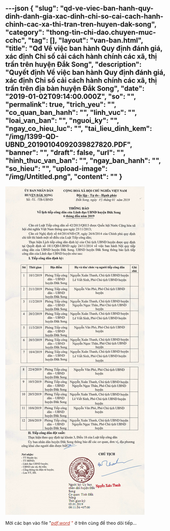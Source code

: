 ---json
{
    "slug": "qd-ve-viec-ban-hanh-quy-dinh-danh-gia-xac-dinh-chi-so-cai-cach-hanh-chinh-cac-xa-thi-tran-tren-huyen-dak-song",
    "category": "thong-tin-chi-dao.chuyen-muc-cchc",
    "tag": [],
    "layout": "van-ban.html",
    "title": "Qđ Về việc ban hành Quy định đánh giá, xác định Chỉ số cải cách hành chính các xã, thị trấn trên huyện Đắk Song",
    "description": "Quyết định Về việc ban hành Quy định đánh giá, xác định Chỉ số cải cách hành chính các xã, thị trấn trên địa bàn huyện Đắk Song",
    "date": "2019-01-02T09:14:00.000Z",
    "so": "",
    "permalink": true,
    "trich_yeu": "",
    "co_quan_ban_hanh": "",
    "linh_vuc": "",
    "loai_van_ban": "",
    "nguoi_ky": "",
    "ngay_co_hieu_luc": "",
    "tai_lieu_dinh_kem": "/img/1399-QD-UBND_20190104092039827820.PDF",
    "banner": "",
    "draft": false,
    "url": "",
    "hinh_thuc_van_ban": "",
    "ngay_ban_hanh": "",
    "so_hieu": "",
    "upload-image": "/img/Untitled.png",
    "__content__": ""
}
---
<p><img alt="" src="/img/Untitled.png" /></p>

<p>Mời c&aacute;c bạn v&agrave;o file &quot;<span style="color:#c0392b"><em><u>pdf,word</u></em>&nbsp;&quot; </span>ở tr&ecirc;n c&ugrave;ng để theo d&otilde;i tiếp...</p>
